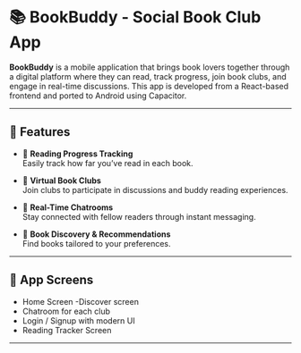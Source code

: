 # 📚 BookBuddy - Social Book Club App

**BookBuddy** is a mobile application that brings book lovers together through a digital platform where they can read, track progress, join book clubs, and engage in real-time discussions. This app is developed from a React-based frontend and ported to Android using Capacitor.

---

## 🚀 Features

- 📖 **Reading Progress Tracking**  
  Easily track how far you’ve read in each book.

- 👥 **Virtual Book Clubs**  
  Join clubs to participate in discussions and buddy reading experiences.

- 💬 **Real-Time Chatrooms**  
  Stay connected with fellow readers through instant messaging.

- 🔎 **Book Discovery & Recommendations**  
  Find books tailored to your preferences.

---

## 📱 App Screens

- Home Screen
-Discover screen
- Chatroom for each club
- Login / Signup with modern UI
- Reading Tracker Screen

---


